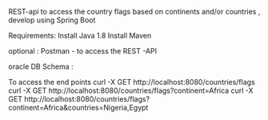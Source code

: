 REST-api to access the country flags based on continents and/or countries , develop using Spring Boot

Requirements:
Install Java 1.8
Install Maven


optional :
Postman - to access the REST -API

oracle DB Schema :


To access the end points
curl -X GET http://localhost:8080/countries/flags
curl -X GET http://localhost:8080/countries/flags?continent=Africa
curl -X GET http://localhost:8080/countries/flags?continent=Africa&countries=Nigeria,Egypt
